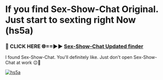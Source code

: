 # If you find Sex-Show-Chat Original. Just start to sexting right Now (hs5a)

<h3>🔴 CLICK HERE 🌐==►► <a href="https://tinyurl.com/mtbk5fxa" rel="nofollow">Sex-Show-Chat Updated finder</a></h3>

I found Sex-Show-Chat. You'll definitely like. Just don't open Sex-Show-Chat at work 😉💬

[![hs5a](https://i.imgur.com/Q8WKrnY.jpeg)](https://tinyurl.com/mtbk5fxa)

